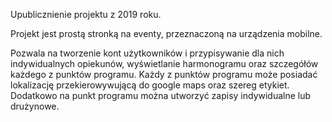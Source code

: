 Upublicznienie projektu z 2019 roku.

Projekt jest prostą stronką na eventy, przeznaczoną na urządzenia mobilne.

Pozwala na tworzenie kont użytkowników i przypisywanie dla nich indywidualnych opiekunów, wyświetlanie harmonogramu oraz szczegółów każdego z punktów programu. Każdy z punktów programu może posiadać lokalizację przekierowywującą do google maps oraz szereg etykiet. Dodatkowo na punkt programu można utworzyć zapisy indywidualne lub drużynowe.